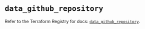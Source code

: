 # `data_github_repository`

Refer to the Terraform Registry for docs: [`data_github_repository`](https://registry.terraform.io/providers/integrations/github/6.0.1/docs/data-sources/repository).
